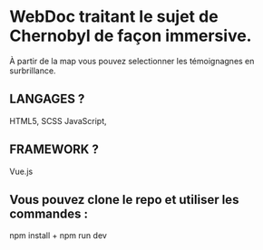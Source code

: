 # WebDoc traitant le sujet de Chernobyl de façon immersive.

À partir de la map vous pouvez selectionner les témoignagnes en surbrillance.
 


## LANGAGES ?

HTML5, SCSS
JavaScript,


## FRAMEWORK ?

Vue.js




## Vous pouvez clone le repo et utiliser les commandes :

npm install + npm run dev


